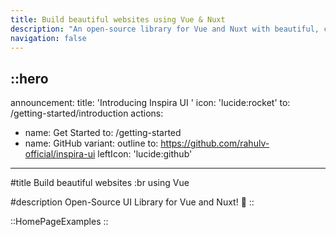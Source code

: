 ```yaml
---
title: Build beautiful websites using Vue & Nuxt
description: "An open-source library for Vue and Nuxt with beautiful, customizable components built using shadcn-vue, @vueuse/motion, and TailwindCSS. Explore and contribute today!."
navigation: false
---
```


## ::hero

announcement:
title: 'Introducing Inspira UI '
icon: 'lucide:rocket'
to: /getting-started/introduction
actions:

- name: Get Started
  to: /getting-started
- name: GitHub
  variant: outline
  to: https://github.com/rahulv-official/inspira-ui
  leftIcon: 'lucide:github'

---

#title
Build beautiful websites :br using Vue

#description
Open-Source UI Library for Vue and Nuxt! 🚀
::

::HomePageExamples
::
